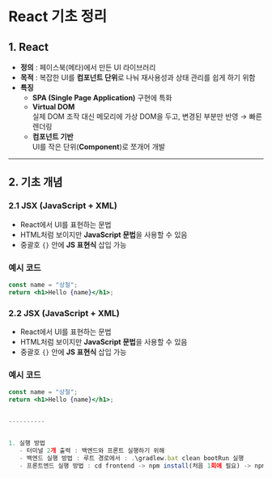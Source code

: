 # React 기초 정리

## 1. React
- **정의** : 페이스북(메타)에서 만든 UI 라이브러리
- **목적** : 복잡한 UI를 **컴포넌트 단위**로 나눠 재사용성과 상태 관리를 쉽게 하기 위함
- **특징**
  - **SPA (Single Page Application)** 구현에 특화
  - **Virtual DOM**  
    실제 DOM 조작 대신 메모리에 가상 DOM을 두고, 변경된 부분만 반영 → 빠른 렌더링
  - **컴포넌트 기반**  
    UI를 작은 단위(**Component**)로 쪼개어 개발

---

## 2. 기초 개념

### 2.1 JSX (JavaScript + XML)
- React에서 UI를 표현하는 문법
- HTML처럼 보이지만 **JavaScript 문법**을 사용할 수 있음
- 중괄호 `{}` 안에 **JS 표현식** 삽입 가능

### 예시 코드

```jsx
const name = "상철";
return <h1>Hello {name}</h1>;
```

### 2.2 JSX (JavaScript + XML)
- React에서 UI를 표현하는 문법
- HTML처럼 보이지만 **JavaScript 문법**을 사용할 수 있음
- 중괄호 `{}` 안에 **JS 표현식** 삽입 가능

### 예시 코드

```jsx
const name = "상철";
return <h1>Hello {name}</h1>;


----------


1. 실행 방법
   - 터미널 2개 출력 : 백엔드와 프론트 실행하기 위해
   - 백엔드 실행 방법 : 루트 경로에서 : .\gradlew.bat clean bootRun 실행
   - 프론트엔드 실행 방법 : cd frontend -> npm install(처음 1회에 필요) -> npm run dev
